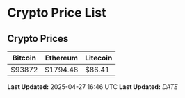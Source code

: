 # Crypto Price List

## Crypto Prices
| Bitcoin | Ethereum | Litecoin |
| ------- | -------- | -------- |
| $93872 | $1794.48 | $86.41 |
**Last Updated:** 2025-04-27 16:46 UTC
**Last Updated:** $DATE$
